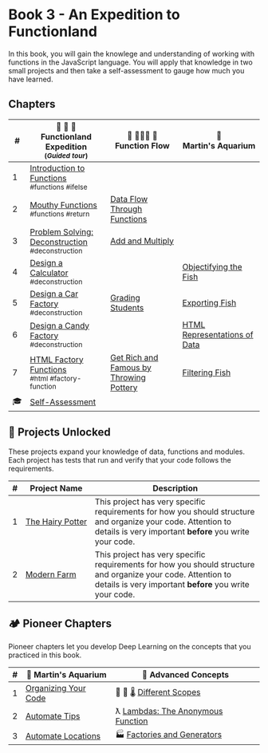 # Book 3 - An Expedition to Functionland

In this book, you will gain the knowlege and understanding of working with functions in the JavaScript language. You will apply that knowledge in two small projects and then take a self-assessment to gauge how much you have learned.

## Chapters

| # | 🌴 🌳 🌴 <br/> Functionland Expedition <br/><sub>(_Guided tour_)</sub> | 🌊 🏄🏾‍♂️ 🌊<br/> Function Flow | 🐠 <br/> Martin's Aquarium |
|--|--|--|--|
| 1 | [Introduction to Functions](./chapters/FUNCTIONS_INTRO.md) <br/> <sub style="font-size:0.85rem;">#functions #ifelse</sub> | | |
| 2 | [Mouthy Functions](./chapters/FUNCTIONS_RETURN.md) <br/> <sub style="font-size:0.85rem;">#functions #return</sub> | [Data Flow Through Functions](./chapters/FUNCTIONS_FLOW.md)| |
| 3 | [Problem Solving: Deconstruction](./chapters/FUNCTIONS_DECONSTRUCTION.md) <br/> <sub style="font-size:0.85rem;">#deconstruction</sub> | [Add and Multiply](./chapters/FUNCTIONS_MATH.md) | |
| 4 | [Design a Calculator](./chapters/FUNCTIONS_DECONSTRUCT_CALCULATOR.md) <br/> <sub style="font-size:0.85rem;">#deconstruction</sub> | | [Objectifying the Fish](./chapters/MA_DATA_STRUCTURES.md) |
| 5 | [Design a Car Factory](./chapters/FUNCTIONS_CAR_FACTORY.md) <br/> <sub style="font-size:0.85rem;">#deconstruction</sub> | [Grading Students](./chapters/FUNCTIONS_STUDENTS.md) |[Exporting Fish](./chapters/MA_EXPORTING_FISH.md) |
| 6 | [Design a Candy Factory](./chapters/FUNCTIONS_CANDY_FACTORY.md) <br/> <sub style="font-size:0.85rem;">#deconstruction</sub> | | [HTML Representations of Data](./chapters/MA_CREATING_FISH_COMPONENTS.md) |
| 7 | [HTML Factory Functions](./chapters/FUNCTIONS_HOT_DOGS.md) <br/> <sub style="font-size:0.85rem;">#html #factory-function</sub> | [Get Rich and Famous by Throwing Pottery](./chapters/FUNCTIONS_POTTERY.md) | [Filtering Fish](./chapters/MA_FILTERING_FISH.md) |
| 🎓 | [Self-Assessment](./chapters/FUNCTIONS_ASSESSMENT.md) | |


## 🔐 Projects Unlocked

These projects expand your knowledge of data, functions and modules. Each project has tests that run and verify that your code follows the requirements.

| # | Project Name | Description |
|--|--|--|
|1|[The&nbsp;Hairy&nbsp;Potter](../projects/tier-1/hairy-potter/)| This project has very specific requirements for how you should structure and organize your code. Attention to details is very important **before** you write your code. |
|2|[Modern&nbsp;Farm](../projects/tier-1/modern-farm/)| This project has very specific requirements for how you should structure and organize your code. Attention to details is very important **before** you write your code. |

## 🏕 Pioneer Chapters

Pioneer chapters let you develop Deep Learning on the concepts that you practiced in this book.

| # | 🐠  Martin's Aquarium | 🧠  Advanced Concepts |
|--|--|--|
| 1 | [Organizing Your Code](./chapters/MA_ORGANIZATION.md) | 🔬 🔭 🌡 [Different Scopes](./chapters/JS_SCOPE.md) |
| 2 | [Automate Tips](./chapters/MA_AUTOMATE_TIPS.md) | ƛ [Lambdas: The Anonymous Function](./chapters/FUNCTIONS_LAMBDA.md) |
| 3 | [Automate Locations](./chapters/MA_AUTOMATE_LOCATIONS.md) | 🏭 [Factories and Generators](./chapters/FACTORY_GENERATOR.md) |
